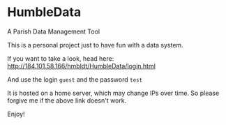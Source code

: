 # HumbleData
A Parish Data Management Tool

This is a personal project just to have fun with a data system.

If you want to take a look, head here: http://184.101.58.166/hmbldt/HumbleData/login.html

And use the login `guest` and the password `test` 

It is hosted on a home server, which may change IPs over time. So please forgive me if the above link doesn't work.

Enjoy!
